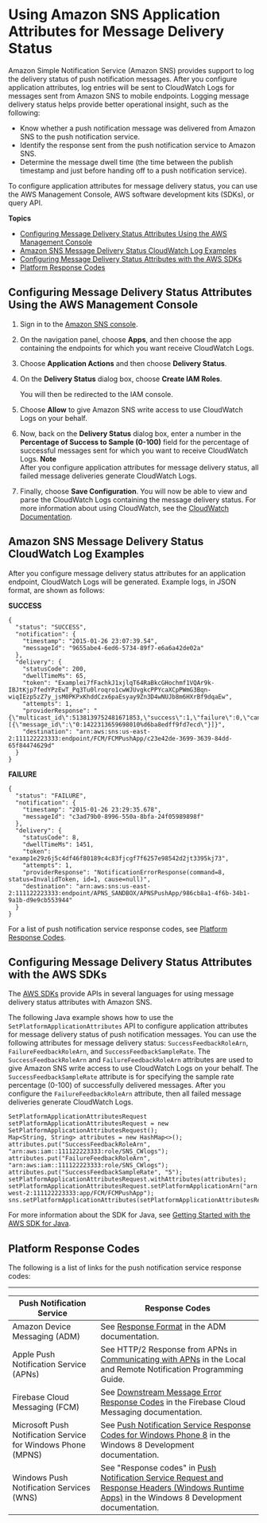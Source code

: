 # Using Amazon SNS Application Attributes for Message Delivery Status<a name="sns-msg-status"></a>

Amazon Simple Notification Service \(Amazon SNS\) provides support to log the delivery status of push notification messages\. After you configure application attributes, log entries will be sent to CloudWatch Logs for messages sent from Amazon SNS to mobile endpoints\. Logging message delivery status helps provide better operational insight, such as the following: 
+ Know whether a push notification message was delivered from Amazon SNS to the push notification service\.
+ Identify the response sent from the push notification service to Amazon SNS\.
+ Determine the message dwell time \(the time between the publish timestamp and just before handing off to a push notification service\)\.

 To configure application attributes for message delivery status, you can use the AWS Management Console, AWS software development kits \(SDKs\), or query API\. 

**Topics**
+ [Configuring Message Delivery Status Attributes Using the AWS Management Console](#sns-msg-console)
+ [Amazon SNS Message Delivery Status CloudWatch Log Examples](#sns-msg-examples)
+ [Configuring Message Delivery Status Attributes with the AWS SDKs](#sns-msg-sdk)
+ [Platform Response Codes](#platform-returncodes)

## Configuring Message Delivery Status Attributes Using the AWS Management Console<a name="sns-msg-console"></a>

1. Sign in to the [Amazon SNS console](https://console.aws.amazon.com/sns/)\.

1. On the navigation panel, choose **Apps**, and then choose the app containing the endpoints for which you want receive CloudWatch Logs\.

1. Choose **Application Actions** and then choose **Delivery Status**\.

1. On the **Delivery Status** dialog box, choose **Create IAM Roles**\.

   You will then be redirected to the IAM console\.

1. Choose **Allow** to give Amazon SNS write access to use CloudWatch Logs on your behalf\.

1. Now, back on the **Delivery Status** dialog box, enter a number in the **Percentage of Success to Sample \(0\-100\)** field for the percentage of successful messages sent for which you want to receive CloudWatch Logs\.
**Note**  
After you configure application attributes for message delivery status, all failed message deliveries generate CloudWatch Logs\.

1. Finally, choose **Save Configuration**\. You will now be able to view and parse the CloudWatch Logs containing the message delivery status\. For more information about using CloudWatch, see the [CloudWatch Documentation](https://aws.amazon.com/documentation/cloudwatch)\.

## Amazon SNS Message Delivery Status CloudWatch Log Examples<a name="sns-msg-examples"></a>

After you configure message delivery status attributes for an application endpoint, CloudWatch Logs will be generated\. Example logs, in JSON format, are shown as follows:

**SUCCESS**

```
{
  "status": "SUCCESS",
  "notification": {
    "timestamp": "2015-01-26 23:07:39.54",
    "messageId": "9655abe4-6ed6-5734-89f7-e6a6a42de02a"
  },
  "delivery": {
    "statusCode": 200,
    "dwellTimeMs": 65,
    "token": "Examplei7fFachkJ1xjlqT64RaBkcGHochmf1VQAr9k-IBJtKjp7fedYPzEwT_Pq3Tu0lroqro1cwWJUvgkcPPYcaXCpPWmG3Bqn-wiqIEzp5zZ7y_jsM0PKPxKhddCzx6paEsyay9Zn3D4wNUJb8m6HXrBf9dqaEw",
    "attempts": 1,
    "providerResponse": "{\"multicast_id\":5138139752481671853,\"success\":1,\"failure\":0,\"canonical_ids\":0,\"results\":[{\"message_id\":\"0:1422313659698010%d6ba8edff9fd7ecd\"}]}",
    "destination": "arn:aws:sns:us-east-2:111122223333:endpoint/FCM/FCMPushApp/c23e42de-3699-3639-84dd-65f84474629d"
  }
}
```

**FAILURE**

```
{
  "status": "FAILURE",
  "notification": {
    "timestamp": "2015-01-26 23:29:35.678",
    "messageId": "c3ad79b0-8996-550a-8bfa-24f05989898f"
  },
  "delivery": {
    "statusCode": 8,
    "dwellTimeMs": 1451,
    "token": "examp1e29z6j5c4df46f80189c4c83fjcgf7f6257e98542d2jt3395kj73",
    "attempts": 1,
    "providerResponse": "NotificationErrorResponse(command=8, status=InvalidToken, id=1, cause=null)",
    "destination": "arn:aws:sns:us-east-2:111122223333:endpoint/APNS_SANDBOX/APNSPushApp/986cb8a1-4f6b-34b1-9a1b-d9e9cb553944"
  }
}
```

For a list of push notification service response codes, see [Platform Response Codes](#platform-returncodes)\.

## Configuring Message Delivery Status Attributes with the AWS SDKs<a name="sns-msg-sdk"></a>

The [AWS SDKs](https://aws.amazon.com/tools/) provide APIs in several languages for using message delivery status attributes with Amazon SNS\. 

The following Java example shows how to use the `SetPlatformApplicationAttributes` API to configure application attributes for message delivery status of push notification messages\. You can use the following attributes for message delivery status: `SuccessFeedbackRoleArn`, `FailureFeedbackRoleArn`, and `SuccessFeedbackSampleRate`\. The `SuccessFeedbackRoleArn` and `FailureFeedbackRoleArn` attributes are used to give Amazon SNS write access to use CloudWatch Logs on your behalf\. The `SuccessFeedbackSampleRate` attribute is for specifying the sample rate percentage \(0\-100\) of successfully delivered messages\. After you configure the `FailureFeedbackRoleArn` attribute, then all failed message deliveries generate CloudWatch Logs\. 

```
SetPlatformApplicationAttributesRequest setPlatformApplicationAttributesRequest = new SetPlatformApplicationAttributesRequest();
Map<String, String> attributes = new HashMap<>();
attributes.put("SuccessFeedbackRoleArn", "arn:aws:iam::111122223333:role/SNS_CWlogs");
attributes.put("FailureFeedbackRoleArn", "arn:aws:iam::111122223333:role/SNS_CWlogs");
attributes.put("SuccessFeedbackSampleRate", "5");
setPlatformApplicationAttributesRequest.withAttributes(attributes);
setPlatformApplicationAttributesRequest.setPlatformApplicationArn("arn:aws:sns:us-west-2:111122223333:app/FCM/FCMPushApp");
sns.setPlatformApplicationAttributes(setPlatformApplicationAttributesRequest);
```

For more information about the SDK for Java, see [Getting Started with the AWS SDK for Java](https://aws.amazon.com/developers/getting-started/java/)\.

## Platform Response Codes<a name="platform-returncodes"></a>

The following is a list of links for the push notification service response codes:


****  

| Push Notification Service | Response Codes | 
| --- | --- | 
| Amazon Device Messaging \(ADM\) | See [Response Format](https://developer.amazon.com/docs/adm/send-message.html#response-format) in the ADM documentation\. | 
| Apple Push Notification Service \(APNs\) | See HTTP/2 Response from APNs in [Communicating with APNs](https://developer.apple.com/library/archive/documentation/NetworkingInternet/Conceptual/RemoteNotificationsPG/CommunicatingwithAPNs.html#//apple_ref/doc/uid/TP40008194-CH11-SW1) in the Local and Remote Notification Programming Guide\. | 
| Firebase Cloud Messaging \(FCM\) | See [Downstream Message Error Response Codes](https://firebase.google.com/docs/cloud-messaging/http-server-ref#error-codes) in the Firebase Cloud Messaging documentation\. | 
| Microsoft Push Notification Service for Windows Phone \(MPNS\) | See [Push Notification Service Response Codes for Windows Phone 8](https://msdn.microsoft.com/en-us/library/windows/apps/ff941100%28v=vs.105%29.aspx#BKMK_PushNotificationServiceResponseCodes) in the Windows 8 Development documentation\. | 
| Windows Push Notification Services \(WNS\) | See "Response codes" in [Push Notification Service Request and Response Headers \(Windows Runtime Apps\)](https://msdn.microsoft.com/en-us/library/windows/apps/hh465435.aspx) in the Windows 8 Development documentation\. | 